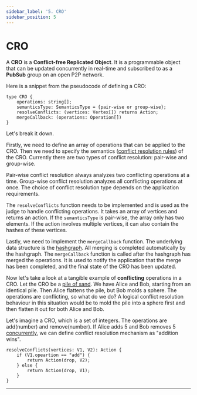```yaml
---
sidebar_label: '5. CRO'
sidebar_position: 5
---
```


# CRO

A **CRO** is a **Conflict-free Replicated Object**. It is a programmable object that can be updated concurrently in real-time and subscribed to as a **PubSub** group on an open P2P network.

Here is a snippet from the pseudocode of defining a CRO:
```
type CRO {
    operations: string[];
    semanticsType: SemanticsType = {pair-wise or group-wise};
    resolveConflicts: (vertices: Vertex[]) returns Action;
    mergeCallback: (operations: Operation[])
}
```
Let's break it down.

Firstly, we need to define an array of operations that can be applied to the CRO. Then we need to specify the semantics ([conflict resolution rules](./conflict.md)) of the CRO. Currently there are two types of conflict resolution: pair-wise and group-wise.

Pair-wise conflict resolution always analyzes two conflicting operations at a time. Group-wise conflict resolution analyzes all conflicting operations at once. The choice of conflict resolution type depends on the application requirements. 

The `resolveConflicts` function needs to be implemented and is used as the judge to handle conflicting operations. It takes an array of vertices and returns an action. If the `semanticsType` is pair-wise, the array only has two elements. If the action involves multiple vertices, it can also contain the hashes of these vertices.

Lastly, we need to implement the `mergeCallback` function. The underlying data structure is the [hashgraph](./hashgraph.md). All merging is completed automatically by the hashgraph. The `mergeCallback` function is called after the hashgraph has merged the operations. It is used to notify the application that the merge has been completed, and the final state of the CRO has been updated.

Now let's take a look at a tangible example of **conflicting** operations in a CRO.
Let the CRO be a [pile of sand](https://blog.topology.gg/the-origins-of-topology-from-ledgers-to-sandcastles-part-2/). We have Alice and Bob, starting from an identical pile. Then Alice flattens the pile, but Bob molds a sphere. The operations are conflicting, so what do we do? A logical conflict resolution behaviour in this situation would be to mold the pile into a sphere first and then flatten it out for both Alice and Bob. 

Let's imagine a CRO, which is a set of integers. The operations are add(number) and remove(number). If Alice adds 5 and Bob removes 5 [concurrently](./concurrency.md), we can define conflict resolution mechanism as "addition wins". 

```
resolveConflicts(vertices: V1, V2): Action {
    if (V1.opeartion == "add") {
        return Action(drop, V2);
    } else {
        return Action(drop, V1);
    }
}
```

---
